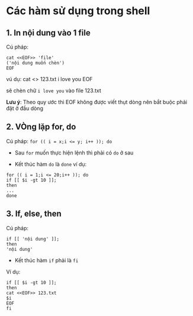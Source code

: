 # Các hàm sử dụng trong shell

## 1. In nội dung vào 1 file

Cú pháp:
```
cat <<EOF>> 'file'
('nội dung muốn chèn')
EOF
```

vú dụ: cat <<EOF>> 123.txt
i love you
EOF

sẽ chèn chữ `i love you` vào file 123.txt

**Lưu ý**: Theo quy ước thì EOF không được viết thụt dòng nên bắt buộc phải đặt ở đầu dòng

## 2. VÒng lặp for, do

Cú pháp: `for (( i = x;i <= y; i++ )); do ` 

- Sau `for` muốn thực hiện lệnh thì phải có `do` ở sau

- Kết thúc hàm `do` là `done`
ví dụ:
```
for (( i = 1;i <= 20;i++ )); do
if [[ $i -gt 10 ]];
then
...
done
```


## 3. If, else, then

Cú pháp: 
```
if [[ 'nội dung' ]];
then
'nội dung'
```
- Kết thúc hàm `if` phải là `fi`

Ví dụ: 
```
if [[ $i -gt 10 ]];
then
cat <<EOF>> 123.txt
$i
EOF
fi
```

## 
